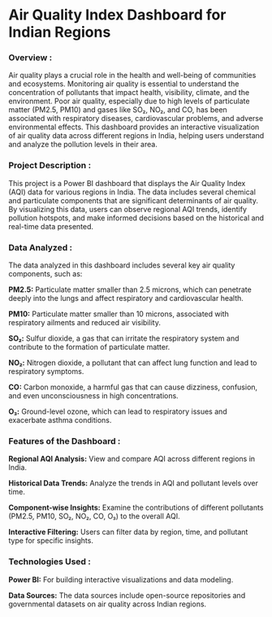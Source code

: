 <h1>Air Quality Index Dashboard for Indian Regions </h1>

<h3>Overview :</h3>
Air quality plays a crucial role in the health and well-being of communities and ecosystems. Monitoring air quality is essential to understand the concentration of pollutants that impact health, visibility, climate, and the environment. Poor air quality, especially due to high levels of particulate matter (PM2.5, PM10) and gases like SO₂, NO₂, and CO, has been associated with respiratory diseases, cardiovascular problems, and adverse environmental effects. This dashboard provides an interactive visualization of air quality data across different regions in India, helping users understand and analyze the pollution levels in their area.

<h3>Project Description :</h3>
This project is a Power BI dashboard that displays the Air Quality Index (AQI) data for various regions in India. The data includes several chemical and particulate components that are significant determinants of air quality. By visualizing this data, users can observe regional AQI trends, identify pollution hotspots, and make informed decisions based on the historical and real-time data presented.

<h3>Data Analyzed :</h3>
The data analyzed in this dashboard includes several key air quality components, such as:

**PM2.5:** Particulate matter smaller than 2.5 microns, which can penetrate deeply into the lungs and affect respiratory and cardiovascular health.

**PM10:** Particulate matter smaller than 10 microns, associated with respiratory ailments and reduced air visibility.

**SO₂:** Sulfur dioxide, a gas that can irritate the respiratory system and contribute to the formation of particulate matter.

**NO₂:** Nitrogen dioxide, a pollutant that can affect lung function and lead to respiratory symptoms.

**CO:** Carbon monoxide, a harmful gas that can cause dizziness, confusion, and even unconsciousness in high concentrations.

**O₃:** Ground-level ozone, which can lead to respiratory issues and exacerbate asthma conditions.

<h3>Features of the Dashboard :</h3>

**Regional AQI Analysis:** View and compare AQI across different regions in India.

**Historical Data Trends:** Analyze the trends in AQI and pollutant levels over time.

**Component-wise Insights:** Examine the contributions of different pollutants (PM2.5, PM10, SO₂, NO₂, CO, O₃) to the overall AQI.

**Interactive Filtering:** Users can filter data by region, time, and pollutant type for specific insights.

<h3>Technologies Used :</h3>

**Power BI:** For building interactive visualizations and data modeling.

**Data Sources:** The data sources include open-source repositories and governmental datasets on air quality across Indian regions.

